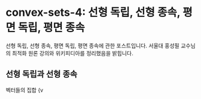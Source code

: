 # convex-sets-4: 선형 독립, 선형 종속, 평면 독립, 평면 종속
선형 독립, 선형 종속, 평면 독립, 평면 종속에 관한 포스트입니다. 서울대 홍성필 교수님의 최적화 원론 강의와 위키피디아를 정리했음을 밝힙니다. 
## 선형 독립과 선형 종속
벡터들의 집합 {v
<!--stackedit_data:
eyJoaXN0b3J5IjpbMjk0NzU0NjcxLC05NDY4NTc5MV19
-->